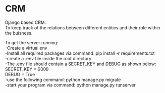 # CRM
Django based CRM. <br />
To keep track of the relations between different entities and their role within the buisness. <br />

To get the server running:<br />
-Create a virtual env <br />
-Install all required packages via command: pip install -r requirements.txt<br />
-create a .env file inside the root directory<br />
-The .env file should contain a SECRET_KEY and DEBUG as shown below:<br />
SECRET_KEY = 0000<br />
DEBUG = True<br />
-use the following command: python manage.py migrate<br />
-start your program via command: python manage.py runserver<br />

